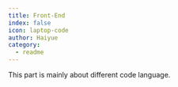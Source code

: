 ```yaml
---
title: Front-End
index: false
icon: laptop-code
author: Haiyue
category:
  - readme
---
```


This part is mainly about different code language.